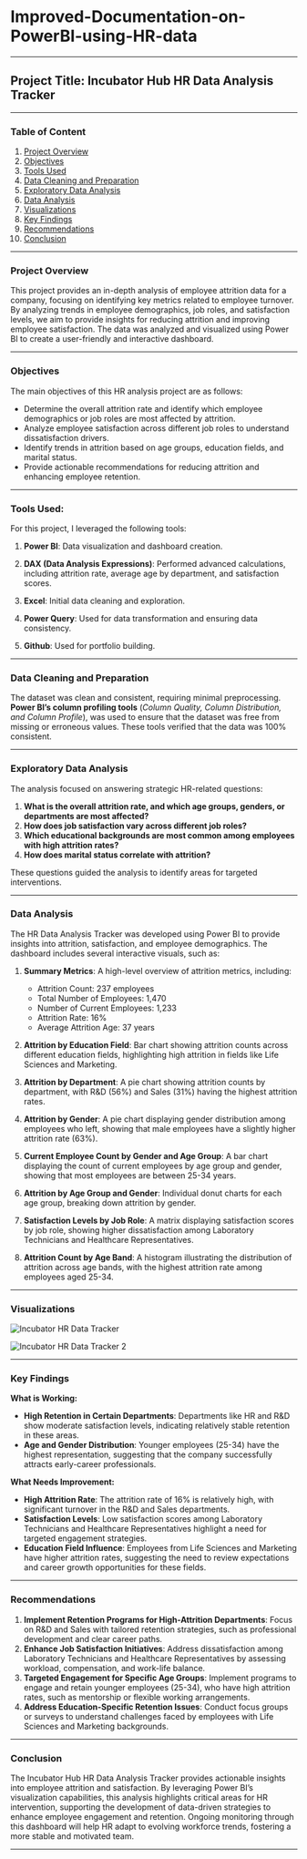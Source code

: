 # Improved-Documentation-on-PowerBI-using-HR-data

---

## Project Title: Incubator Hub HR Data Analysis Tracker

---

### Table of Content

1. [Project Overview](#project-overview)
2. [Objectives](#objectives)
3. [Tools Used](#tools-used)
4. [Data Cleaning and Preparation](#data-cleaning-and-preparation)
5. [Exploratory Data Analysis](#exploratory-data-analysis)
6. [Data Analysis](#data-analysis)
7. [Visualizations](#visualizations)
8. [Key Findings](#key-findings)
9. [Recommendations](#recommendations)
10. [Conclusion](#conclusion)

---

### Project Overview

This project provides an in-depth analysis of employee attrition data for a company, focusing on identifying key metrics related to employee turnover. By analyzing trends in employee demographics, job roles, and satisfaction levels, we aim to provide insights for reducing attrition and improving employee satisfaction. The data was analyzed and visualized using Power BI to create a user-friendly and interactive dashboard.

---

### Objectives

The main objectives of this HR analysis project are as follows:

- Determine the overall attrition rate and identify which employee demographics or job roles are most affected by attrition.
- Analyze employee satisfaction across different job roles to understand dissatisfaction drivers.
- Identify trends in attrition based on age groups, education fields, and marital status.
- Provide actionable recommendations for reducing attrition and enhancing employee retention.

---

### Tools Used:

For this project, I leveraged the following tools:

1. **Power BI**: Data visualization and dashboard creation.
   
2. **DAX (Data Analysis Expressions)**: Performed advanced calculations, including attrition rate, average age by department, and satisfaction scores.
   
3. **Excel**: Initial data cleaning and exploration.
  
4. **Power Query**: Used for data transformation and ensuring data consistency.

5. **Github**: Used for portfolio building.

---

### Data Cleaning and Preparation

The dataset was clean and consistent, requiring minimal preprocessing. **Power BI’s column profiling tools** (*Column Quality, Column Distribution, and Column Profile*), was used to ensure that the dataset was free from missing or erroneous values. These tools verified that the data was 100% consistent.

---


### Exploratory Data Analysis

The analysis focused on answering strategic HR-related questions:

1. **What is the overall attrition rate, and which age groups, genders, or departments are most affected?**
2. **How does job satisfaction vary across different job roles?**
3. **Which educational backgrounds are most common among employees with high attrition rates?**
4. **How does marital status correlate with attrition?**

These questions guided the analysis to identify areas for targeted interventions.

---

### Data Analysis

The HR Data Analysis Tracker was developed using Power BI to provide insights into attrition, satisfaction, and employee demographics. The dashboard includes several interactive visuals, such as:

1. **Summary Metrics**: A high-level overview of attrition metrics, including:
   - Attrition Count: 237 employees
   - Total Number of Employees: 1,470
   - Number of Current Employees: 1,233
   - Attrition Rate: 16%
   - Average Attrition Age: 37 years

2. **Attrition by Education Field**: Bar chart showing attrition counts across different education fields, highlighting high attrition in fields like Life Sciences and Marketing.

3. **Attrition by Department**: A pie chart showing attrition counts by department, with R&D (56%) and Sales (31%) having the highest attrition rates.

4. **Attrition by Gender**: A pie chart displaying gender distribution among employees who left, showing that male employees have a slightly higher attrition rate (63%).

5. **Current Employee Count by Gender and Age Group**: A bar chart displaying the count of current employees by age group and gender, showing that most employees are between 25-34 years.

6. **Attrition by Age Group and Gender**: Individual donut charts for each age group, breaking down attrition by gender.

7. **Satisfaction Levels by Job Role**: A matrix displaying satisfaction scores by job role, showing higher dissatisfaction among Laboratory Technicians and Healthcare Representatives.

8. **Attrition Count by Age Band**: A histogram illustrating the distribution of attrition across age bands, with the highest attrition rate among employees aged 25-34.

---

### Visualizations

![Incubator HR Data Tracker](https://github.com/user-attachments/assets/ac01982e-bee9-4745-9896-d131ac8547c0)

![Incubator HR Data Tracker 2](https://github.com/user-attachments/assets/7d9d5adb-4c66-4f55-a346-044f450f10e0)


---

### Key Findings

**What is Working:**
- **High Retention in Certain Departments**: Departments like HR and R&D show moderate satisfaction levels, indicating relatively stable retention in these areas.
- **Age and Gender Distribution**: Younger employees (25-34) have the highest representation, suggesting that the company successfully attracts early-career professionals.

**What Needs Improvement:**
- **High Attrition Rate**: The attrition rate of 16% is relatively high, with significant turnover in the R&D and Sales departments.
- **Satisfaction Levels**: Low satisfaction scores among Laboratory Technicians and Healthcare Representatives highlight a need for targeted engagement strategies.
- **Education Field Influence**: Employees from Life Sciences and Marketing have higher attrition rates, suggesting the need to review expectations and career growth opportunities for these fields.

---

### Recommendations

1. **Implement Retention Programs for High-Attrition Departments**: Focus on R&D and Sales with tailored retention strategies, such as professional development and clear career paths.
2. **Enhance Job Satisfaction Initiatives**: Address dissatisfaction among Laboratory Technicians and Healthcare Representatives by assessing workload, compensation, and work-life balance.
3. **Targeted Engagement for Specific Age Groups**: Implement programs to engage and retain younger employees (25-34), who have high attrition rates, such as mentorship or flexible working arrangements.
4. **Address Education-Specific Retention Issues**: Conduct focus groups or surveys to understand challenges faced by employees with Life Sciences and Marketing backgrounds.

---

### Conclusion

The Incubator Hub HR Data Analysis Tracker provides actionable insights into employee attrition and satisfaction. By leveraging Power BI’s visualization capabilities, this analysis highlights critical areas for HR intervention, supporting the development of data-driven strategies to enhance employee engagement and retention. Ongoing monitoring through this dashboard will help HR adapt to evolving workforce trends, fostering a more stable and motivated team.

---
